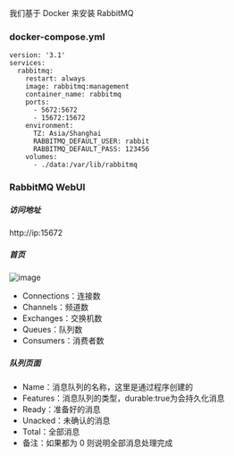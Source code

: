 我们基于 Docker 来安装 RabbitMQ

### docker-compose.yml


```
version: '3.1'
services:
  rabbitmq:
    restart: always
    image: rabbitmq:management
    container_name: rabbitmq
    ports:
      - 5672:5672
      - 15672:15672
    environment:
      TZ: Asia/Shanghai
      RABBITMQ_DEFAULT_USER: rabbit
      RABBITMQ_DEFAULT_PASS: 123456
    volumes:
      - ./data:/var/lib/rabbitmq
```

### RabbitMQ WebUI

##### 访问地址

http://ip:15672

##### 首页


![image](https://note.youdao.com/yws/public/resource/c5be5802daf0385d18fbdfde57d959e9/xmlnote/7B37491EA8974322AB8E3B7F6974D40E/3165)

- Connections：连接数
- Channels：频道数
- Exchanges：交换机数
- Queues：队列数
- Consumers：消费者数
 

##### 队列页面


- Name：消息队列的名称，这里是通过程序创建的
- Features：消息队列的类型，durable:true为会持久化消息
- Ready：准备好的消息
- Unacked：未确认的消息
- Total：全部消息
- 备注：如果都为 0 则说明全部消息处理完成